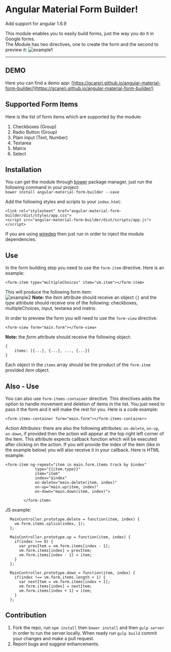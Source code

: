 Angular Material Form Builder!
===================

Add support for angular 1.6.9

This module enables you to easily build forms, just the way you do it in Google forms.  
The Module has two directives, one to create the form and the second to preview it:
![example1](http://i.imgur.com/i4e6KWQ.png)

----------

DEMO
-------------
Here you can find a demo app:
[https://gcareri.github.io/angular-material-form-builder/](https://gcareri.github.io/angular-material-form-builder/)


Supported Form Items
-------------
Here is the list of form items which are supported by the module:

 1. Checkboxes (Group)
 2. Radio Button (Group)
 3. Plain input (Text, Number)
 4. Textarea
 5. Matrix
 6. Select

Installation
-------------
You can get the module through [bower](http://bower.io/) package manager, just run the following command in your project:  
`bower install angular-material-form-builder --save`

Add the following styles and scripts to your `index.html`:  

    <link rel="stylesheet" href="angular-material-form-builder/dist/styles/app.css">
    <script src="angular-material-form-builder/dist/scripts/app.js"></script>

If you are using [wiredep](https://github.com/taptapship/wiredep)  then just run in order to inject the module dependencies.

Use
-------------
In the form building step you need to use the `form-item` directive. Here is an example:  

    <form-item type="multipleChoices" item="vm.item"></form-item>  
This will produce the following form item:  
![example2](http://i.imgur.com/6jOnwmu.png)
**Note:** the *item* attribute should receive an object `{}` and the *type* attribute should receive one of the following: checkboxes, multipleChoices, input, textarea and matrix.

In order to preview the form you will need to use the `form-view` directive:  

    <form-view form="main.form"></form-view>
**Note:** the *form* attribute should receive the following object:  

    {
    	items: [{...}, {...}, ..., {...}]
    }
Each object in the `items` array should be the product of the `form-item` provided *item* object.  

Also - Use
-------------
You can also use `form-items-container` directive. This directives adds the option to handle movement and deletion of items in the list. You just need to pass it the form and it will make the rest for you. Here is a code example:
```
<form-items-container form="main.form"></form-items-container>
```

*Action Attributes:*
there are also the following attributes: `on-delete`, `on-up`, `on-down`, if provided then the action will appear at the top right left corner of the item. This attribute expects callback function which will be executed after clicking on the action. If you will provide the index of the item (like in the example below) you will also receive it in your callback.
Here is HTML example:  
```
<form-item ng-repeat="item in main.form.items track by $index"
             type="{{item.type}}"
             item="item"
             index="$index"
             on-delete="main.delete(item, index)"
             on-up="main.up(item, index)"
             on-down="main.down(item, index)">

        </form-item>
```

JS example:  
```
  MainController.prototype.delete = function(item, index) {
    vm.form.items.splice(index, 1);
  };

  MainController.prototype.up = function(item, index) {
    if(index !== 0) {
      var prevItem = vm.form.items[index - 1];
      vm.form.items[index] = prevItem;
      vm.form.items[index - 1] = item;
    }
  };

  MainController.prototype.down = function(item, index) {
    if(index !== vm.form.items.length + 1) {
      var nextItem = vm.form.items[index + 1];
      vm.form.items[index] = nextItem;
      vm.form.items[index + 1] = item;
    }
  };
```

Contribution
-------------
1. Fork the repo, run `npm install` then `bower install` and then `gulp server` in order to run the server locally. When ready run `gulp build` commit your changes and make a pull request.  
2. Report bugs and suggest enhancements.  
